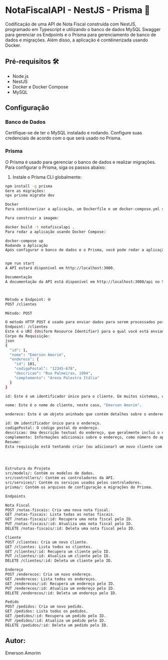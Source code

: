 # NotaFiscalAPI - NestJS - Prisma 🚀 

Codificação de uma API de Nota Fiscal construída com NestJS, programado em Typescript e utilizando o banco de dados MySQL Swagger para gerenciar os Endpoints e o Prisma para gerenciamento de banco de dados e migrações. Além disso, a aplicação é contêinerizada usando Docker. 
 
## Pré-requisitos 🛠
 
- Node.js
- NestJS
- Docker e Docker Compose
- MySQL

## Configuração

### Banco de Dados

Certifique-se de ter o MySQL instalado e rodando. Configure suas credenciais de acordo com o que será usado no Prisma.

### Prisma

O Prisma é usado para gerenciar o banco de dados e realizar migrações. Para configurar o Prisma, siga os passos abaixo:

1. Instale o Prisma CLI globalmente:

```bash
npm install -g prisma
Gere as migrações:
npx prisma migrate dev

Docker
Para contêinerizar a aplicação, um Dockerfile e um docker-compose.yml são fornecidos.

Para construir a imagem:

docker build -t notafiscalapi .
Para rodar a aplicação usando Docker Compose:

docker-compose up
Rodando a Aplicação
Após configurar o banco de dados e o Prisma, você pode rodar a aplicação localmente usando:


npm run start
A API estará disponível em http://localhost:3000.

Documentação
A documentação da API está disponível em http://localhost:3000/api no Swagger.



Método e Endpoint: 🌐 
POST /clientes

Método: POST

O método HTTP POST é usado para enviar dados para serem processados por um recurso identificado pela URI. Em APIs RESTful, o método POST é frequentemente usado para criar um novo recurso.
Endpoint: /clientes
Este é o URI (Uniform Resource Identifier) para o qual você está enviando a requisição. Neste contexto, sugere que você está tentando criar um novo "cliente" em um recurso que lida com "clientes".
Corpo da Requisição:
json
{
  "id": 1,
  "nome": "Emerson Amorim",
  "endereco": {
    "id": 101,
    "codigoPostal": "12345-678",
    "descricao": "Rua Palmeiras, 1994",
    "complemento": "Arena Palestra Itália"
  }
}

id: Este é um identificador único para o cliente. Em muitos sistemas, o ID é gerado automaticamente pelo banco de dados ou pelo back-end, mas aqui está sendo fornecido explicitamente.

nome: Este é o nome do cliente, neste caso, "Emerson Amorim".

endereco: Este é um objeto aninhado que contém detalhes sobre o endereço do cliente.

id: Um identificador único para o endereço.
codigoPostal: O código postal do endereço.
descricao: Uma descrição textual do endereço, que geralmente inclui o nome da rua, número, etc.
complemento: Informações adicionais sobre o endereço, como número do apartamento, bloco, etc.
Resumo:
Esta requisição está tentando criar (ou adicionar) um novo cliente com o nome "Emerson Amorim" e um endereço específico ao recurso /clientes. O servidor que recebe essa requisição provavelmente processará os dados, validará se estão corretos e, se tudo estiver correto, criará um novo cliente no banco de dados ou em qualquer armazenamento de dados que esteja usando. Em resposta, o servidor pode retornar um status de sucesso (como HTTP 201) junto com detalhes adicionais, como o ID do cliente recém-criado.




Estrutura do Projeto
src/models/: Contém os modelos de dados.
src/controllers/: Contém os controladores da API.
src/services/: Contém os serviços usados pelos controladores.
prisma/: Contém os arquivos de configuração e migrações do Prisma.

Endpoints

Nota Fiscal
POST /notas-fiscais: Cria uma nova nota fiscal.
GET /notas-fiscais: Lista todas as notas fiscais.
GET /notas-fiscais/:id: Recupera uma nota fiscal pelo ID.
PUT /notas-fiscais/:id: Atualiza uma nota fiscal pelo ID.
DELETE /notas-fiscais/:id: Deleta uma nota fiscal pelo ID.

Cliente
POST /clientes: Cria um novo cliente.
GET /clientes: Lista todos os clientes.
GET /clientes/:id: Recupera um cliente pelo ID.
PUT /clientes/:id: Atualiza um cliente pelo ID.
DELETE /clientes/:id: Deleta um cliente pelo ID.

Endereço
POST /enderecos: Cria um novo endereço.
GET /enderecos: Lista todos os endereços.
GET /enderecos/:id: Recupera um endereço pelo ID.
PUT /enderecos/:id: Atualiza um endereço pelo ID.
DELETE /enderecos/:id: Deleta um endereço pelo ID.

Pedido
POST /pedidos: Cria um novo pedido.
GET /pedidos: Lista todos os pedidos.
GET /pedidos/:id: Recupera um pedido pelo ID.
PUT /pedidos/:id: Atualiza um pedido pelo ID.
DELETE /pedidos/:id: Deleta um pedido pelo ID.

```
## Autor:
Emerson Amorim
